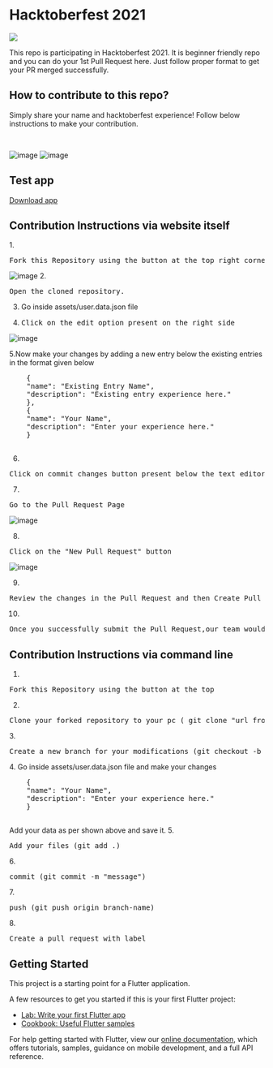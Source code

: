 # Hacktoberfest 2021

![](https://hacktoberfest.digitalocean.com/_nuxt/img/logo-hacktoberfest-full.f42e3b1.svg)

This repo is participating in Hacktoberfest 2021.
It is beginner friendly repo and you can do your 1st Pull Request here.
Just follow proper format to get your PR merged successfully.

## How to contribute to this repo? 
Simply share your name and hacktoberfest experience!
Follow below instructions to make your contribution.

<br>

![image](https://user-images.githubusercontent.com/64553247/135806021-ade80296-2f37-4c8f-ab5a-fd0fe064fc28.png)
![image](https://user-images.githubusercontent.com/64553247/135806097-e7774bf9-2b63-4828-b8ac-8b7d40dcb3d2.png)


## Test app
[Download app](https://drive.google.com/file/d/1r1nHGf4WVpOxD2IN4n3DWz0kci9JYyUe/view?usp=sharing)

<h2>Contribution Instructions via website itself</h2>
 1.
<div align="left">
    <pre>Fork this Repository using the button at the top right corner</pre>
</div>

![image](https://user-images.githubusercontent.com/62661565/135962982-403e0e2b-c66c-4586-9f6d-79dd1eab9b2e.png)
2.
<div align="left">
    <pre>Open the cloned repository.</pre>
</div>

3. Go inside assets/user.data.json file

4. <div align="left">
    <pre>Click on the edit option present on the right side</pre>
</div>

![image](https://user-images.githubusercontent.com/62661565/135963731-0aa907e6-7db8-403c-9043-146b91fe40d5.png)

5.Now make your changes by adding a new entry below the existing entries in the format given below
<div align="left">
  <pre>
    {
    "name": "Existing Entry Name",
    "description": "Existing entry experience here."
    },
    {
    "name": "Your Name",
    "description": "Enter your experience here."
    }   
  </pre>
</div>

6.
<div align="left">
    <pre>Click on commit changes button present below the text editor</pre>
</div>

7.
<div align="left">
    <pre>Go to the Pull Request Page</pre>
</div>

![image](https://user-images.githubusercontent.com/62661565/135964313-33b99592-96b9-4989-892b-14d1c2d9a3be.png)

8.
<div align="left">
    <pre>Click on the "New Pull Request" button</pre>
</div>

![image](https://user-images.githubusercontent.com/62661565/135964176-e65bb8c1-41ab-463e-a771-6f7ea97e274d.png)

9.
<div align="left">
    <pre>Review the changes in the Pull Request and then Create Pull Request</pre>
</div>

10.
<div align="left">
    <pre>Once you successfully submit the Pull Request,our team would verify it and merge your Pull Request</pre>
</div>

 
<h2>Contribution Instructions via command line</h2>

 1.
<div align="left">
    <pre>Fork this Repository using the button at the top</pre>
</div>

2.
<div align="left">
    <pre>Clone your forked repository to your pc ( git clone "url from clone option.")</pre>
</div>
3.
<div align="left">
    <pre>Create a new branch for your modifications (git checkout -b branch-name)</pre>
</div>
4. Go inside assets/user.data.json file and make your changes
<div align="left">
  <pre>
    {
    "name": "Your Name",
    "description": "Enter your experience here."
    }
  </pre>
</div>
Add your data as per shown above and save it.
5.
<div align="left">
    <pre>Add your files (git add .)</pre>
</div>
6.
<div align="left">
    <pre>commit (git commit -m "message")</pre>
</div>
7.
<div align="left">
    <pre>push (git push origin branch-name)</pre>
</div>
8.
<div align="left">
    <pre>Create a pull request with label</pre>
</div>



## Getting Started

This project is a starting point for a Flutter application.

A few resources to get you started if this is your first Flutter project:

- [Lab: Write your first Flutter app](https://flutter.dev/docs/get-started/codelab)
- [Cookbook: Useful Flutter samples](https://flutter.dev/docs/cookbook)

For help getting started with Flutter, view our
[online documentation](https://flutter.dev/docs), which offers tutorials,
samples, guidance on mobile development, and a full API reference.
